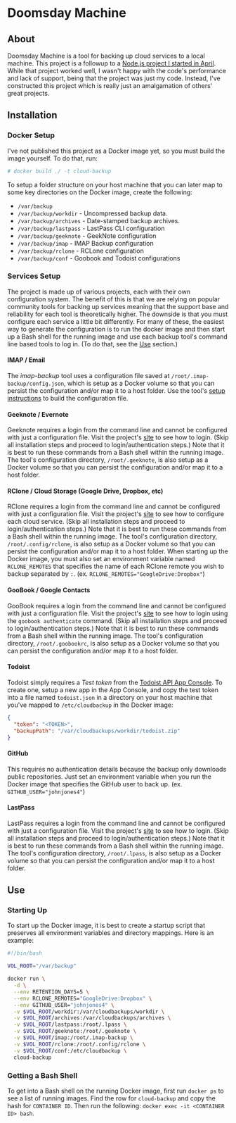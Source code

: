 # Doomsday Machine

## About

Doomsday Machine is a tool for backing up cloud services to a local machine. This project is a followup to a [Node.js project I started in April](https://github.com/johnjones4/Doomsday-Machine). While that project worked well, I wasn't happy with the code's performance and lack of support, being that the project was just my code. Instead, I've constructed this project which is really just an amalgamation of others' great projects.

## Installation

### Docker Setup

I've not published this project as a Docker image yet, so you must build the image yourself. To do that, run:

```bash
# docker build ./ -t cloud-backup
```

To setup a folder structure on your host machine that you can later map to some key directories on the Docker image, create the following:

* `/var/backup`
* `/var/backup/workdir` - Uncompressed backup data.
* `/var/backup/archives` - Date-stamped backup archives.
* `/var/backup/lastpass` - LastPass CLI configuration
* `/var/backup/geeknote` - GeekNote configuration
* `/var/backup/imap` - IMAP Backup configuration
* `/var/backup/rclone` - RCLone configuration
* `/var/backup/conf` - Goobook and Todoist configurations

### Services Setup

The project is made up of various projects, each with their own configuration system. The benefit of this is that we are relying on popular community tools for backing up services meaning that the support base and reliability for each tool is theoretically higher. The downside is that you must configure each service a little bit differently. For many of these, the easiest way to generate the configuration is to run the docker image and then start up a Bash shell for the running image and use each backup tool's command line based tools to log in. (To do that, see the [Use](#use) section.)

#### IMAP / Email

The _imap-backup_ tool uses a configuration file saved at `/root/.imap-backup/config.json`, which is setup as a Docker volume so that you can persist the configuration and/or map it to a host folder. Use the tool's [setup instructions](https://github.com/joeyates/imap-backup) to build the configuration file.

#### Geeknote / Evernote

Geeknote requires a login from the command line and cannot be configured with just a configuration file. Visit the project's [site](https://github.com/jeffkowalski/geeknote) to see how to login. (Skip all installation steps and proceed to login/authentication steps.) Note that it is best to run these commands from a Bash shell within the running image. The tool's configuration directory, `/root/.geeknote`, is also setup as a Docker volume so that you can persist the configuration and/or map it to a host folder.

#### RClone / Cloud Storage (Google Drive, Dropbox, etc)

RClone requires a login from the command line and cannot be configured with just a configuration file. Visit the project's [site](https://rclone.org) to see how to configure each cloud service. (Skip all installation steps and proceed to login/authentication steps.) Note that it is best to run these commands from a Bash shell within the running image. The tool's configuration directory, `/root/.config/rclone`, is also setup as a Docker volume so that you can persist the configuration and/or map it to a host folder. When starting up the Docker image, you must also set an environment variable named `RCLONE_REMOTES` that specifies the name of each RClone remote you wish to backup separated by `:`. (ex. `RCLONE_REMOTES="GoogleDrive:Dropbox"`)

#### GooBook / Google Contacts

GooBook requires a login from the command line and cannot be configured with just a configuration file. Visit the project's [site](https://gitlab.com/goobook/goobook) to see how to login using the `goobook authenticate` command. (Skip all installation steps and proceed to login/authentication steps.) Note that it is best to run these commands from a Bash shell within the running image. The tool's configuration directory, `/root/.goobookrc`, is also setup as a Docker volume so that you can persist the configuration and/or map it to a host folder.

#### Todoist

Todoist simply requires a _Test token_ from the [Todoist API App Console](https://developer.todoist.com/appconsole.html). To create one, setup a new app in the App Console, and copy the test token into a file named `todoist.json` in a directory on your host machine that you've mapped to `/etc/cloudbackup` in the Docker image:

```JSON
{
  "token": "<TOKEN>",
  "backupPath": "/var/cloudbackups/workdir/todoist.zip"
}
```

#### GitHub

This requires no authentication details because the backup only downloads public repositories. Just set an environment variable when you run the Docker image that specifies the GitHub user to back up. (ex. `GITHUB_USER="johnjones4"`)

#### LastPass

LastPass requires a login from the command line and cannot be configured with just a configuration file. Visit the project's [site](https://github.com/lastpass/lastpass-cli) to see how to login. (Skip all installation steps and proceed to login/authentication steps.) Note that it is best to run these commands from a Bash shell within the running image. The tool's configuration directory, `/root/.lpass`, is also setup as a Docker volume so that you can persist the configuration and/or map it to a host folder.

## Use

### Starting Up

To start up the Docker image, it is best to create a startup script that preserves all environment variables and directory mappings. Here is an example:

```bash
#!/bin/bash

VOL_ROOT="/var/backup"

docker run \
  -d \
  --env RETENTION_DAYS=5 \
  --env RCLONE_REMOTES="GoogleDrive:Dropbox" \
  --env GITHUB_USER="johnjones4" \
  -v $VOL_ROOT/workdir:/var/cloudbackups/workdir \
  -v $VOL_ROOT/archives:/var/cloudbackups/archives \
  -v $VOL_ROOT/lastpass:/root/.lpass \
  -v $VOL_ROOT/geeknote:/root/.geeknote \
  -v $VOL_ROOT/imap:/root/.imap-backup \
  -v $VOL_ROOT/rclone:/root/.config/rclone \
  -v $VOL_ROOT/conf:/etc/cloudbackup \
  cloud-backup
```

### Getting a Bash Shell

To get into a Bash shell on the running Docker image, first run `docker ps` to see a list of running images. Find the row for `cloud-backup` and copy the hash for `CONTAINER ID`. Then run the following: `docker exec -it <CONTAINER ID> bash`.
